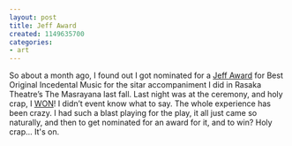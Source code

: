 ```yaml
---
layout: post
title: Jeff Award
created: 1149635700
categories:
- art
---
```

So about a month ago, I found out I got nominated for a [Jeff Award](http://www.jeffawards.org/) for Best Original Incedental Music for the sitar accompaniment I did in Rasaka Theatre’s The Masrayana last fall. Last night was at the ceremony, and holy crap, I [WON](http://www.jeffawards.org/?action=current_citations#21)! I didn’t event know what to say. The whole experience has been crazy. I had such a blast playing for the play, it all just came so naturally, and then to get nominated for an award for it, and to win? Holy crap... It's on.
